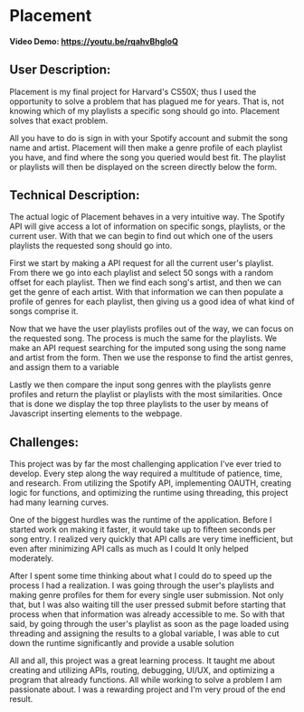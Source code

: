 # Placement

#### Video Demo:  https://youtu.be/rqahvBhgIoQ

## User Description:

 Placement is my final project for Harvard's CS50X; thus I used the opportunity to solve a problem that has plagued me for years. That is, not knowing which of my playlists a specific song should go into. Placement solves that exact problem.

 All you have to do is sign in with your Spotify account and submit the song name and artist. Placement will then make a genre profile of each playlist you have, and find where the song you queried would best fit. The playlist or playlists will then be displayed on the screen directly below the form.

## Technical Description:

The actual logic of Placement behaves in a very intuitive way. The Spotify API will give access a lot of information on specific songs, playlists, or the current user. With that we can begin to find out which one of the users playlists the requested song should go into.

First we start by making a API request for all the current user's playlist. From there we go into each playlist and select 50 songs with a random offset for each playlist. Then we find each song's artist, and then we can get the genre of each artist. With that information we can then populate a profile of genres for each playlist, then giving us a good idea of what kind of songs comprise it.

Now that we have the user playlists profiles out of the way, we can focus on the requested song. The process is much the same for the playlists. We make an API request searching for the imputed song using the song name and artist from the form. Then we use the response to find the artist genres, and assign them to a variable

Lastly we then compare the input song genres with the playlists genre profiles and return the playlist or playlists with the most similarities. Once that is done we display the top three playlists to the user by means of Javascript inserting elements to the webpage.


## Challenges:

This project was by far the most challenging application I've ever tried to develop. Every step along the way required a multitude of patience, time, and research. From utilizing the Spotify API, implementing OAUTH, creating logic for functions, and optimizing the runtime using threading, this project had many learning curves.

One of the biggest hurdles was the runtime of the application. Before I started work on making it faster, it would take up to fifteen seconds per song entry. I realized very quickly that API calls are very time inefficient, but even after minimizing API calls as much as I could It only helped moderately. 

After I spent some time thinking about what I could do to speed up the process I had a realization. I was going through the user's playlists and making genre profiles for them for every single user submission. Not only that, but I was also waiting till the user pressed submit before starting that process when that information was already accessible to me. So with that said, by going through the user's playlist as soon as the page loaded using threading and assigning the results to a global variable, I was able to cut down the runtime significantly and provide a usable solution

All and all, this project was a great learning process. It taught me about creating and utilizing APIs, routing, debugging, UI/UX, and optimizing a program that already functions. All while working to solve a problem I am passionate about. I was a rewarding project and I'm very proud of the end result.